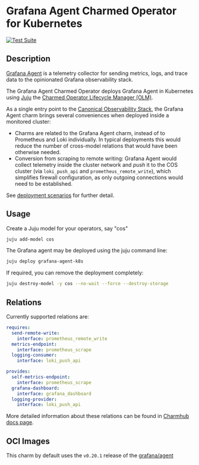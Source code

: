 # Grafana Agent Charmed Operator for Kubernetes


[![Test Suite](https://github.com/canonical/grafana-agent-k8s-operator/actions/workflows/release-edge.yaml/badge.svg)](https://github.com/canonical/grafana-agent-k8s-operator/actions/workflows/release-edge.yaml)

## Description

[Grafana Agent](https://github.com/grafana/agent) is a telemetry collector for sending metrics,
logs, and trace data to the opinionated Grafana observability stack.

The Grafana Agent Charmed Operator deploys Grafana Agent in Kubernetes using [Juju](https://juju.is)
the [Charmed Operator Lifecycle Manager (OLM)](https://juju.is/docs/olm).

As a single entry point to the [Canonical Observability Stack](https://charmhub.io/cos-lite), the Grafana Agent charm
brings several conveniences when deployed inside a monitored cluster:

- Charms are related to the Grafana Agent charm, instead of to Prometheus and
  Loki individually. In typical deployments this would reduce the number of
  cross-model relations that would have been otherwise needed.
- Conversion from scraping to remote writing: Grafana Agent would collect
  telemetry inside the cluster network and _push_ it to the COS cluster (via
  `loki_push_api` and `prometheus_remote_write`), which simplifies firewall
  configuration, as only outgoing connections would need to be established.

See [deployment scenarios](https://github.com/canonical/grafana-agent-k8s-operator/blob/main/INTEGRATING.md#deployment-scenarios)
for further detail.

## Usage

Create a Juju model for your operators, say "cos"

```bash
juju add-model cos
```

The Grafana agent may be deployed using the juju command line:

```bash
juju deploy grafana-agent-k8s
```

If required, you can remove the deployment completely:

```bash
juju destroy-model -y cos --no-wait --force --destroy-storage
```

## Relations

Currently supported relations are:

```yaml
requires:
  send-remote-write:
    interface: prometheus_remote_write
  metrics-endpoint:
    interface: prometheus_scrape
  logging-consumer:
    interface: loki_push_api

provides:
  self-metrics-endpoint:
    interface: prometheus_scrape
  grafana-dashboard:
    interface: grafana_dashboard
  logging-provider:
    interface: loki_push_api
```

More detailed information about these relations can be found in [Charmhub docs page](https://charmhub.io/grafana-agent-k8s/docs/relations).


## OCI Images

This charm by default uses the `v0.20.1` release of the [grafana/agent](https://hub.docker.com/r/grafana/agent)
